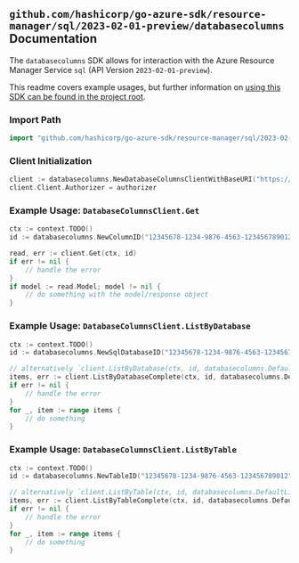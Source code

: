 
## `github.com/hashicorp/go-azure-sdk/resource-manager/sql/2023-02-01-preview/databasecolumns` Documentation

The `databasecolumns` SDK allows for interaction with the Azure Resource Manager Service `sql` (API Version `2023-02-01-preview`).

This readme covers example usages, but further information on [using this SDK can be found in the project root](https://github.com/hashicorp/go-azure-sdk/tree/main/docs).

### Import Path

```go
import "github.com/hashicorp/go-azure-sdk/resource-manager/sql/2023-02-01-preview/databasecolumns"
```


### Client Initialization

```go
client := databasecolumns.NewDatabaseColumnsClientWithBaseURI("https://management.azure.com")
client.Client.Authorizer = authorizer
```


### Example Usage: `DatabaseColumnsClient.Get`

```go
ctx := context.TODO()
id := databasecolumns.NewColumnID("12345678-1234-9876-4563-123456789012", "example-resource-group", "serverValue", "databaseValue", "schemaValue", "tableValue", "columnValue")

read, err := client.Get(ctx, id)
if err != nil {
	// handle the error
}
if model := read.Model; model != nil {
	// do something with the model/response object
}
```


### Example Usage: `DatabaseColumnsClient.ListByDatabase`

```go
ctx := context.TODO()
id := databasecolumns.NewSqlDatabaseID("12345678-1234-9876-4563-123456789012", "example-resource-group", "serverValue", "databaseValue")

// alternatively `client.ListByDatabase(ctx, id, databasecolumns.DefaultListByDatabaseOperationOptions())` can be used to do batched pagination
items, err := client.ListByDatabaseComplete(ctx, id, databasecolumns.DefaultListByDatabaseOperationOptions())
if err != nil {
	// handle the error
}
for _, item := range items {
	// do something
}
```


### Example Usage: `DatabaseColumnsClient.ListByTable`

```go
ctx := context.TODO()
id := databasecolumns.NewTableID("12345678-1234-9876-4563-123456789012", "example-resource-group", "serverValue", "databaseValue", "schemaValue", "tableValue")

// alternatively `client.ListByTable(ctx, id, databasecolumns.DefaultListByTableOperationOptions())` can be used to do batched pagination
items, err := client.ListByTableComplete(ctx, id, databasecolumns.DefaultListByTableOperationOptions())
if err != nil {
	// handle the error
}
for _, item := range items {
	// do something
}
```
